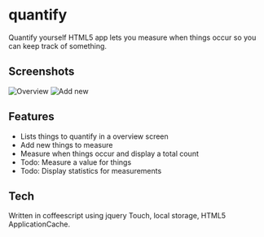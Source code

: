 # quantify
Quantify yourself HTML5 app lets you measure when things occur so you can keep track of something.

## Screenshots

![Overview](https://photos-1.dropbox.com/t/0/AAA-SZwWxiW2Vn9qVZIVV-khq3ZFSFJsA5Lz6c9DVmp1YQ/12/13186339/png/1024x768/3/1369677600/0/2/overview.png/91r3cgSTu7Acljs11zoALakY6i1nwc_Lkpme_colrF4)
![Add new](https://photos-4.dropbox.com/t/0/AAASIZRo3phoTa3wR9W1Ldpox8hw5A2_-zgI3FCDqClfUQ/12/13186339/png/1024x768/3/1369677600/0/2/add.png/_aFII5Gr7Tvfh8UmQJDNAtux0iLnI1ylL8eEZ7cP-Yk)

## Features

 * Lists things to quantify in a overview screen
 * Add new things to measure
 * Measure when things occur and display a total count
 * Todo: Measure a value for things
 * Todo: Display statistics for measurements

## Tech

Written in coffeescript using jquery Touch, local storage, HTML5 ApplicationCache.